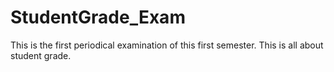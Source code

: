 # StudentGrade_Exam
This is the first periodical examination of this first semester. This is all about student grade.
